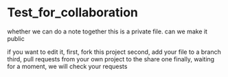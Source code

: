 # Test_for_collaboration
whether we can do a note together
this is a private file.
can we make it public

if you want to edit it,
first, fork this project
second, add your file to a branch
third, pull requests from your own project to the share one
finally, waiting for a moment, we will check your requests
